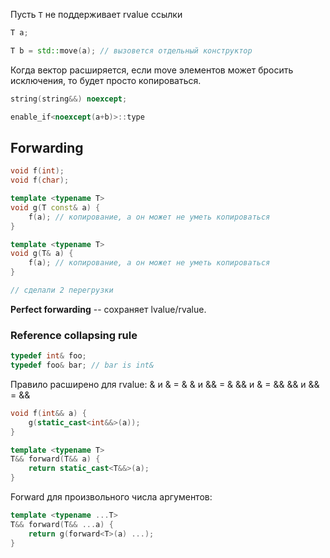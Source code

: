 Пусть `T` не поддерживает rvalue ссылки
```cpp
T a;

T b = std::move(a); // вызовется отдельный конструктор
```

Когда вектор расширяется, если move элементов может бросить исключения, то будет просто копироваться.

```cpp
string(string&&) noexcept;

enable_if<noexcept(a+b)>::type
```

## Forwarding

```cpp
void f(int);
void f(char);

template <typename T>
void g(T const& a) {
    f(a); // копирование, а он может не уметь копироваться
}

template <typename T>
void g(T& a) {
    f(a); // копирование, а он может не уметь копироваться
}

// сделали 2 перегрузки
```

**Perfect forwarding** -- сохраняет lvalue/rvalue.

### Reference collapsing rule
```cpp
typedef int& foo;
typedef foo& bar; // bar is int&
```
Правило расширено для rvalue:
& и & = &
& и && = &
&& и & = &&
&& и && = &&

```cpp
void f(int&& a) {
    g(static_cast<int&&>(a));
}

template <typename T>
T&& forward(T&& a) {
    return static_cast<T&&>(a);
}
```

Forward для произвольного числа аргументов:
```cpp
template <typename ...T>
T&& forward(T&& ...a) {
    return g(forward<T>(a) ...);
}
```
